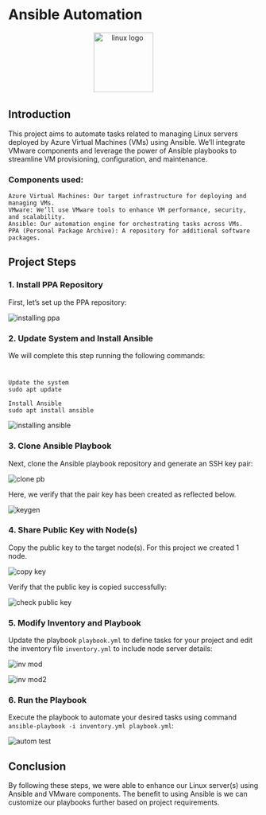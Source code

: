 # Ansible Automation

<div align="center">
  <img src="https://imgur.com/2IR1Jcq.jpg" height="120" alt="linux logo"  />
  <img width="36" />
</div>

## Introduction

This project aims to automate tasks related to managing Linux servers deployed by Azure Virtual Machines (VMs) using Ansible. We’ll integrate VMware components and leverage the power of Ansible playbooks to streamline VM provisioning, configuration, and maintenance.

### Components used:

    Azure Virtual Machines: Our target infrastructure for deploying and managing VMs.
    VMware: We’ll use VMware tools to enhance VM performance, security, and scalability.
    Ansible: Our automation engine for orchestrating tasks across VMs.
    PPA (Personal Package Archive): A repository for additional software packages.

## Project Steps
### 1. Install PPA Repository

First, let’s set up the PPA repository:

![installing ppa](https://imgur.com/W4Xxo2h.jpg) 

### 2. Update System and Install Ansible

 We will complete this step running the following commands:
  # 
  
    Update the system
    sudo apt update

    Install Ansible
    sudo apt install ansible


![installing ansible](https://imgur.com/hNG3F4z.jpg) 

### 3. Clone Ansible Playbook

Next, clone the Ansible playbook repository and generate an SSH key pair:

![clone pb](https://imgur.com/PbML0P5.jpg) 

Here, we verify that the pair key has been created as reflected below.

![keygen](https://imgur.com/MPjs9Bp.jpg) 

### 4. Share Public Key with Node(s)

Copy the public key to the target node(s). For this project we created 1 node.

![copy key](https://imgur.com/T31l6c7.jpg) 

Verify that the public key is copied successfully:

![check public key](https://imgur.com/uhwiwXm.jpg) 

### 5. Modify Inventory and Playbook

Update the playbook `playbook.yml` to define tasks for your project and edit the inventory file `inventory.yml` to include node server details: 

![inv mod](https://imgur.com/qogTyaH.jpg) 

![inv mod2](https://imgur.com/Z9bDzEP.jpg) 

### 6. Run the Playbook

Execute the playbook to automate your desired tasks using command `ansible-playbook -i inventory.yml playbook.yml`:

![autom test](https://imgur.com/nlpbPdK.jpg)  

## Conclusion

By following these steps, we were able to enhance our Linux server(s) using Ansible and VMware components. The benefit to using Ansible is we can customize our playbooks further based on project requirements.

